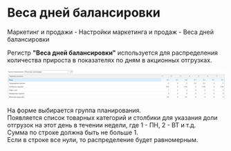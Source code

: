 # Веса дней балансировки

Маркетинг и продажи - Настройки маркетинга и продаж - Веса дней балансировки  

Регистр **"Веса дней балансировки"** используется для распределения количества прироста в показателях по дням в акционных отгрузках. 

[![1][1]][1]

На форме выбирается группа планирования.    
Появляется список товарных категорий и столбики для указания доли отгрузок на этот день в течении недели, где 1 - ПН, 2 - ВТ и т.д.   
Сумма по строке должна быть не больше 1.  
Если в строке все нули, то распределение будет равномерным.  

[1]: BalanceDays.assets/1.png